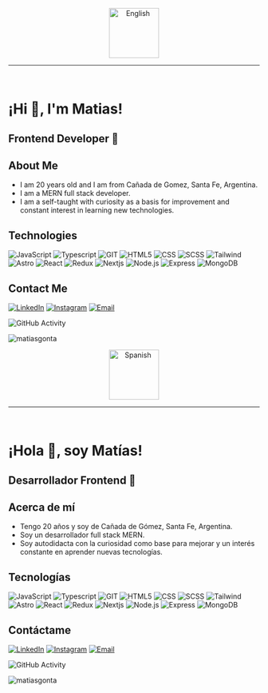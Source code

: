 <p align="center">
  <img src="https://upload.wikimedia.org/wikipedia/en/thumb/a/ae/Flag_of_the_United_Kingdom.svg/2560px-Flag_of_the_United_Kingdom.svg.png" alt="English" width="100px" />
</p>

---
<br />
<h1 align="left">¡Hi 👋, I'm Matias! </h1>
<h2>Frontend Developer 🎨</h2>

## About Me
- I am 20 years old and I am from Cañada de Gomez, Santa Fe, Argentina.
- I am a MERN full stack developer.
- I am a self-taught with curiosity as a basis for improvement and constant interest in learning new technologies.

## Technologies
  ![JavaScript](https://img.shields.io/badge/-JavaScript-333333?style=flat&logo=javascript)
  ![Typescript](https://img.shields.io/badge/-Typescript-333333?style=flat&logo=typescript)
  ![GIT](https://img.shields.io/badge/-GIT-333333?style=flat&logo=git)
  ![HTML5](https://img.shields.io/badge/-HTML5-333333?style=flat&logo=HTML5)
  ![CSS](https://img.shields.io/badge/-CSS-333333?style=flat&logo=CSS3&logoColor=1572B6)
  ![SCSS](https://img.shields.io/badge/-SCSS-333333?style=flat&logo=SASS&logoColor=CE6B9E)
  ![Tailwind](https://img.shields.io/badge/-Tailwind_CSS-333333?style=flat&logo=tailwindcss&logoColor=38BDF8)
  ![Astro](https://img.shields.io/badge/-Astro-333333?style=flat&logo=astro&logoColor=F4F4F5)
  ![React](https://img.shields.io/badge/-React-333333?style=flat&logo=react)
  ![Redux](https://img.shields.io/badge/-Redux-333333?style=flat&logo=redux)
  ![Nextjs](https://img.shields.io/badge/-Next.js-333333?style=flat&logo=Next.js)
  ![Node.js](https://img.shields.io/badge/-Node.js-333333?style=flat&logo=node.js)
  ![Express](https://img.shields.io/badge/-Express-333333?style=flat&logo=express)
  ![MongoDB](https://img.shields.io/badge/-MongoDB-333333?style=flat&logo=MongoDB)

## Contact Me
<a href="https://linkedin.com/in/matiasgonta" target="_blank"><img alt="LinkedIn" src="https://img.shields.io/badge/LinkedIn-matiasgonta-blue?style=flat-square&logo=linkedin"></a>
<a href="https://www.instagram.com/matigonta_/" target="_blank"><img alt="Instagram" src="https://img.shields.io/badge/Instagram-matigonta_-blue?style=flat-square&logo=instagram"></a>
<a href="maret2023@gmail.com" target="_blank"><img alt="Email" src="https://img.shields.io/badge/Gmail-maret2023@gmail.com-blue?style=flat-square&logo=gmail"></a>  

![GitHub Activity](https://github-readme-stats.vercel.app/api?username=MatiasGonta&show_icons=true)

<p align="left"> <img src="https://komarev.com/ghpvc/?username=MatiasGonta&label=Profile%20views&color=0e75b6&style=flat" alt="matiasgonta" /> </p>


<p align="center">
  <img src="https://upload.wikimedia.org/wikipedia/commons/thumb/9/9a/Flag_of_Spain.svg/2560px-Flag_of_Spain.svg.png" alt="Spanish" width="100px" />
</p>

---
<br/>
<h1 align="left">¡Hola 👋, soy Matías!</h1>
<h2>Desarrollador Frontend 🎨</h2>

## Acerca de mí
- Tengo 20 años y soy de Cañada de Gómez, Santa Fe, Argentina.
- Soy un desarrollador full stack MERN.
- Soy autodidacta con la curiosidad como base para mejorar y un interés constante en aprender nuevas tecnologías.

## Tecnologías
  ![JavaScript](https://img.shields.io/badge/-JavaScript-333333?style=flat&logo=javascript)
  ![Typescript](https://img.shields.io/badge/-Typescript-333333?style=flat&logo=typescript)
  ![GIT](https://img.shields.io/badge/-GIT-333333?style=flat&logo=git)
  ![HTML5](https://img.shields.io/badge/-HTML5-333333?style=flat&logo=HTML5)
  ![CSS](https://img.shields.io/badge/-CSS-333333?style=flat&logo=CSS3&logoColor=1572B6)
  ![SCSS](https://img.shields.io/badge/-SCSS-333333?style=flat&logo=SASS&logoColor=CE6B9E)
  ![Tailwind](https://img.shields.io/badge/-Tailwind_CSS-333333?style=flat&logo=tailwindcss&logoColor=38BDF8)
  ![Astro](https://img.shields.io/badge/-Astro-333333?style=flat&logo=astro&logoColor=F4F4F5)
  ![React](https://img.shields.io/badge/-React-333333?style=flat&logo=react)
  ![Redux](https://img.shields.io/badge/-Redux-333333?style=flat&logo=redux)
  ![Nextjs](https://img.shields.io/badge/-Next.js-333333?style=flat&logo=Next.js)
  ![Node.js](https://img.shields.io/badge/-Node.js-333333?style=flat&logo=node.js)
  ![Express](https://img.shields.io/badge/-Express-333333?style=flat&logo=express)
  ![MongoDB](https://img.shields.io/badge/-MongoDB-333333?style=flat&logo=MongoDB)

## Contáctame
<a href="https://linkedin.com/in/matiasgonta" target="_blank"><img alt="LinkedIn" src="https://img.shields.io/badge/LinkedIn-matiasgonta-blue?style=flat-square&logo=linkedin"></a>
<a href="https://www.instagram.com/matigonta_/" target="_blank"><img alt="Instagram" src="https://img.shields.io/badge/Instagram-matigonta_-blue?style=flat-square&logo=instagram"></a>
<a href="maret2023@gmail.com" target="_blank"><img alt="Email" src="https://img.shields.io/badge/Gmail-maret2023@gmail.com-blue?style=flat-square&logo=gmail"></a> 

![GitHub Activity](https://github-readme-stats.vercel.app/api?username=MatiasGonta&show_icons=true)

<p align="left"> <img src="https://komarev.com/ghpvc/?username=MatiasGonta&label=Profile%20views&color=0e75b6&style=flat" alt="matiasgonta" /> </p>
